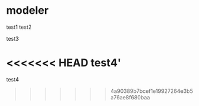# modeler
test1
test2

test3

<<<<<<< HEAD
test4'
=======
test4
>>>>>>> 4a90389b7bcef1e19927264e3b5a76ae8f680baa
